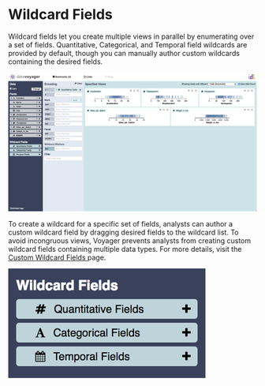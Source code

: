 # Wildcard Fields

Wildcard fields let you create multiple views in parallel by enumerating over a set of fields. Quantitative, Categorical, and Temporal field wildcards are provided by default, though you can manually author custom wildcards containing the desired fields.

![](../../.gitbook/assets/screen-shot-2018-05-22-at-1.30.06-pm.png)

To create a wildcard for a specific set of fields, analysts can author a custom wildcard field by dragging desired fields to the wildcard list. To avoid incongruous views, Voyager prevents analysts from creating custom wildcard fields containing multiple data types. For more details, visit the [Custom Wildcard Fields ](custom-wildcard-fields.md)page.

![](../../.gitbook/assets/screen-shot-2018-05-22-at-1.30.42-pm.png)

